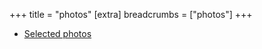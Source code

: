 +++
title = "photos"
[extra]
breadcrumbs = ["photos"]
+++

- [Selected photos](https://photos.neynt.ca/#/good)
